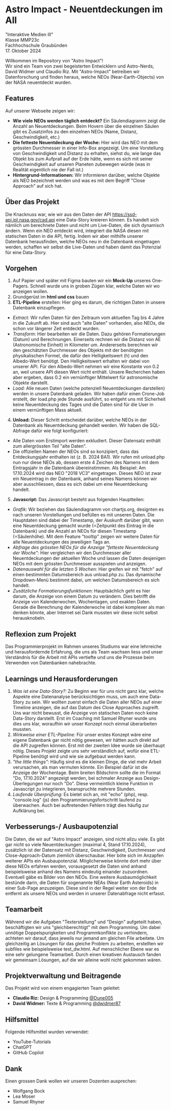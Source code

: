 # Astro Impact - Neuentdeckungen im All
"Interaktive Medien III"<br>
Klasse MMP23c<br>
Fachhochschule Graubünden<br>
17. Oktober 2024<br>


Willkommen im Repository von "Astro Impact"!<br>
Wir sind ein Team von zwei begeisterten Entwicklern und Astro-Nerds, David Widmer und Claudio Riz. Mit "Astro-Impact" betreiben wir Datenforschung und finden heraus, welche NEOs (Near-Earth-Objects) von der NASA neuentdeckt wurden.

## Features

Auf unserer Webseite zeigen wir:

- **Wie viele NEOs werden täglich entdeckt?** Ein Säulendiagramm zeigt die Anzahl an Neuentdeckungen. Beim Hovern über die einzelnen Säulen gibt es Zusatzinfos zu den einzelnen NEOs (Name, Distanz, Geschwindigkeit, etc.)
- **Die fetteste Neuentdeckung der Woche:** Hier wird das NEO mit dem grössten Durchmesser in einer Info-Box angezeigt. Um eine Vorstellung von Geschwindigkeit und Distanz zu erhalten, siehst du, wie lange das Objekt bis zum Aufprall auf der Erde hätte, wenn es sich mit seiner Geschwindigkeit auf unseren Planeten zubewegen würde (was in Realität eigentlich nie der Fall ist.)
- **Hintergrund-Informationen:** Wir informieren darüber, welche Objekte als NEO bezeichnet werden und was es mit dem Begriff "Close Approach" auf sich hat.

## Über das Projekt
Die Knacknuss war, wie wir aus den Daten der API https://ssd-api.jpl.nasa.gov/cad.api eine Data-Story kreieren können. Es handelt sich nämlich um berechnete Daten und nicht um Live-Daten, die sich dynamisch ändern. Wenn ein NEO entdeckt wird, integriert die NASA diesen mit statischen Daten in die API, fertig. Indem wir aber mithilfe unserer Datenbank herausfinden, welche NEOs neu in die Datenbank eingetragen werden, schaffen wir selbst die Live-Daten und haben damit das Potenzial für eine Data-Story.

## Vorgehen
1. Auf Papier und später mit Figma bauten wir ein <b>Mock-Up</b> unseres One-Pagers. Schnell wurde uns in groben Zügen klar, welche Daten wir wo anzeigen wollen.
2. Grundgerüst im <b>html und css</b> bauen
3. <b>ETL-Pipeline</b> erstellen: Hier ging es darum, die richtigen Daten in unsere Datenbank einzupflegen.
- <i>Extract:</i> Wir rufen Daten für den Zeitraum vom aktuellen Tag bis 4 Jahre in die Zukunft ab. Hier sind auch "alte Daten" vorhanden, also NEOs, die schon vor längerer Zeit entdeckt wurden.
- <i>Transform:</i> Hier bearbeiten wir die Daten. Dazu gehören Formatierungen (Datum) und Berechnungen. Einerseits rechnen wir die Distanz von AE (Astronomische Einheit) in Kilometer um. Andererseits berechnen wir den geschätzten Durchmesser des Objekts mit der benötigten physikalischen Formel, die dafür den Helligkeitswert (h) und den Albedo-Wert benötigt. Den Helligkeitswert erhalten wir dabei von unserer API. Für den Albedo-Wert nehmen wir eine Konstante von 0.2 an, weil unsere API diesen Wert nicht enthält. Unsere Recherchen haben aber ergeben, dass 0.2 ein vernünftiger Mittelwert für astronomische Objekte darstellt.
- <i>Load:</i> Alle neuen Daten (welche potenziell Neuentdeckungen darstellen) werden in unsere Datenbank geladen. Wir haben dafür einen Crone-Job erstellt, der load.php jede Stunde ausführt, so entgeht uns mit Sicherheit keine Neuentdeckung des Tages und die Daten sind für die User in einem vernünftigen Mass aktuell.
4. <b>Unload:</b> Dieser Schritt entscheidet darüber, welche NEOs in der Datenbank als Neuentdeckung gehandelt werden. Wir haben die SQL-Abfrage dafür wie folgt konfiguriert:
- Alle Daten vom Erstimport werden exkludiert. Dieser Datensatz enthält zum allergrössten Teil "alte Daten".
- Die offiziellen Namen der NEOs sind so konzipiert, dass das Entdeckungsjahr enthalten ist (z. B. 2024 BA1). Wir rufen mit unload.php nun nur diese NEOs ab, dessen erste 4 Zeichen des Namens mit dem Eintragsjahr in die Datenbank übereinstimmen. Als Beispiel: Am 17.10.2024 wird das NEO "2018 VC3" eingetragen. Dieses NEO ist zwar ein Neueintrag in der Datenbank, anhand seines Namens können wir aber ausschliessen, dass es sich dabei um eine Neuentdeckung handelt.
5. <b>Javascript:</b>
Das Javascript besteht aus folgenden Hauptteilen:
- <i>Grafik:</i> Wir beziehen das Säulendiagramm von chartjs.org, designten es nach unseren Vorstellungen und befüllen es mit unseren Daten. Die Hauptdaten sind dabei der Timestamp, der Auskunft darüber gibt, wann eine Neuentdeckung gemacht wurde (=Zeitpunkt des Eintrag in die Datenbank) und die Anzahl an NEOs für diesen Timestamp (=Säulenhöhe). Mit dem Feature "tooltip" zeigen wir weitere Daten für alle Neuentdeckungen des jeweiligen Tags an.
- <i>Abfrage des grössten NEOs für die Anzeige "fetteste Neuentdeckung der Woche":</i> Hier vergleichen wir den Durchmesser aller Neuentdeckungen der aktuellen Woche und lassen die Daten desjenigen NEOs mit dem grössten Durchmesser ausspielen und anzeigen.
- <i>Datenauswahl für die letzten 5 Wochen:</i> Hier greifen wir mit "fetch" auf einen bestimmten Datumsbereich aus unload.php zu. Das dynamische Dropdown-Menü bestimmt dabei, um welchen Datumsbereich es sich handelt.
- <i>Zusätzliche Formatierungsfunktionen:</i> Hauptsächlich geht es hier darum, die Anzeige von einem Datum zu verändern. Dies betrifft die Anzeige von Kalenderwochen, Wochentagen, und exakten Daten. Gerade die Berechnung der Kalenderwoche ist dabei komplexer als man denken könnte, aber Internet sei Dank mussten wir diese nicht selbst herausknobeln.

## Reflexion zum Projekt
Das Programmierprojekt im Rahmen unseres Studiums war eine lehrreiche und herausfordernde Erfahrung, die uns als Team wachsen liess und unser Verständnis für die Arbeit mit APIs vertiefte und uns die Prozesse beim Verwenden von Datenbanken nahebrachte.

## Learnings und Herausforderungen
1. <i>Was ist eine Data-Story?:</i> Zu Beginn war für uns nicht ganz klar, welche Aspekte eine Datenanalyse berücksichtigen muss, um auch eine Data-Story zu sein. Wir wollten zuerst einfach die Daten aller NEOs auf einer Timeline anzeigen, die auf das Datum des Close Approaches zugreift. Uns war nicht bewusst, die Anzeige von statischen Daten noch keine Data-Story darstellt. Erst im Coaching mit Samuel Rhyner wurde uns dies uns klar, woraufhin wir unser Konzept noch einmal überarbeiten mussten.
2. <i>Wirkweise einer ETL-Pipeline:</i> Für unser erstes Konzept wäre eine eigene Datenbank gar nicht nötig gewesen, wir hätten auch direkt auf die API zugreifen können. Erst mit der zweiten Idee wurde sie überhaupt nötig. Dieses Projekt zeigte uns sehr verständlich auf, wofür eine ETL-Pipeline benötigt wird und wie sie aufgebaut werden kann.
3. <i>"the little things":</i> Häufig sind es die kleinen Dinge, die viel mehr Arbeit verursachen, als man vermuten könnte. Ein Beispiel dafür ist die Anzeige der Wochentage. Beim breiten Bildschirm sollte die im Format "Do, 17.10.2024" angezeigt werden, bei schmaler Anzeige aus Design-Überlegungen nur noch "Do". Diese vermeintlich kleine Funktion in Javascript zu integrieren, beanspruchte mehrere Stunden.
4. <i>Laufende Überprüfung:</i> Es bietet sich an, mit "echo" (php), resp. "console.log" (js) den Programmierungsfortschritt laufend zu überwachen. Auch bei auftretenden Fehlern trägt dies häufig zur Aufklärung bei.

## Verbesserungs-/ Ausbaupotenzial
Die Daten, die wir auf "Astro Impact" anzeigen, sind nicht allzu viele. Es gibt gar nicht so viele Neuentdeckungen (maximal 4, Stand 17.10.2024), zusätzlich ist der Datensatz mit Distanz, Geschwindigkeit, Durchmesser und Close-Approach-Datum ziemlich überschaubar. Hier böte sich im Anzapfen weiterer APIs ein Ausbaupotenzial. Möglicherweise könnte dort mehr über diese NEOs erfahren werden, vorausgesetzt die Daten sind anhand beispielsweise anhand des Namens eindeutig einander zuzuordnen. Eventuell gäbe es Bilder von den NEOs. Eine weitere Ausbaumöglichkeit bestünde darin, die Daten für sogenannte NEAs (Near Earth Asteroids) in einer Sub-Page anzuzeigen. Diese sind in der Regel weiter von der Erde entfernt als unsere NEOs und werden in unserer Datenabfrage nicht erfasst.

## Teamarbeit
Während wir die Aufgaben "Texterstellung" und "Design" aufgeteilt haben, beschäftigten wir uns "gleichberechtigt" mit dem Programming. Um dabei unnötige Doppelspurigkeiten und Programmkonflikte zu verhindern, achteten wir darauf, dass jeweils nur jemand am gleichen File arbeitete. Um gleichzeitig an Lösungen für das gleiche Problem zu arbeiten, erstellten wir subfiles wie beispielsweise test_dw.html.
Auf menschlicher Ebene war es eine sehr gelungene Teamarbeit. Durch einen kreativen Austausch fanden wir gemeinsam Lösungen, auf die wir alleine wohl nicht gekommen wären.

## Projektverwaltung und Beitragende
Das Projekt wird von einem engagierten Team geleitet:

- **Claudio Riz:** Design & Programming <a href="https://github.com/Dune005">@Dune005</a> <br>
- **David Widmer:** Texte & Programming <a href="https://github.com/dwidmer87">@dwidmer87</a> <br>

## Hilfsmittel
Folgende Hilfsmittel wurden verwendet:

- YouTube-Tutorials
- ChatGPT
- GitHub Copilot

## Dank
Einen grossen Dank wollen wir unseren Dozenten ausprechen:
- Wolfgang Bock
- Lea Moser
- Samuel Rhyner